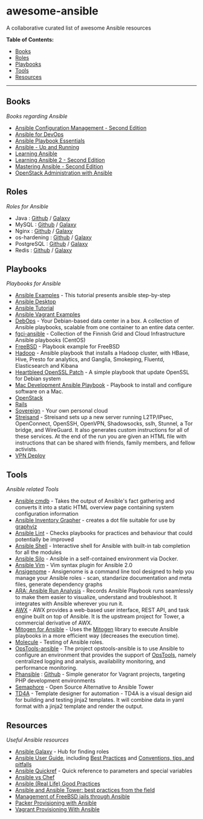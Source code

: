 # awesome-ansible
A collaborative curated list of awesome Ansible resources

<!-- START doctoc generated TOC please keep comment here to allow auto update -->
<!-- DON'T EDIT THIS SECTION, INSTEAD RE-RUN doctoc TO UPDATE -->
**Table of Contents:**

- [Books](#books)
- [Roles](#roles)
- [Playbooks](#playbooks)
- [Tools](#tools)
- [Resources](#resources)

<!-- END doctoc generated TOC please keep comment here to allow auto update -->
---
## Books

*Books regarding Ansible*

- [Ansible Configuration Management - Second Edition](https://www.packtpub.com/networking-and-servers/ansible-configuration-management-second-edition)
- [Ansible for DevOps](https://www.ansiblefordevops.com)
- [Ansible Playbook Essentials](https://www.packtpub.com/networking-and-servers/ansible-playbook-essentials)
- [Ansible - Up and Running](http://shop.oreilly.com/product/0636920035626.do)
- [Learning Ansible](https://www.packtpub.com/networking-and-servers/learning-ansible)
- [Learning Ansible 2 - Second Edition](https://www.packtpub.com/networking-and-servers/learning-ansible-2-second-edition)
- [Mastering Ansible - Second Edition](https://www.packtpub.com/networking-and-servers/mastering-ansible-second-edition)
- [OpenStack Administration with Ansible](https://www.packtpub.com/virtualization-and-cloud/openstack-administration-ansible)

## Roles

*Roles for Ansible*

- Java : [Github](https://github.com/silpion/ansible-java) / [Galaxy](https://galaxy.ansible.com/list#/roles/457)
- MySQL : [Github](https://github.com/ANXS/mysql) / [Galaxy](https://galaxy.ansible.com/list#/roles/509)
- Nginx : [Github](https://github.com/jdauphant/ansible-role-nginx) / [Galaxy](https://galaxy.ansible.com/list#/roles/466)
- os-hardening : [Github](https://github.com/dev-sec/ansible-os-hardening) / [Galaxy](https://galaxy.ansible.com/dev-sec/os-hardening/)
- PostgreSQL : [Github](https://github.com/ANXS/postgresql) / [Galaxy](https://galaxy.ansible.com/list#/roles/512)
- Redis : [Github](https://github.com/DavidWittman/ansible-redis) / [Galaxy](https://galaxy.ansible.com/detail#/role/730)

## Playbooks

*Playbooks for Ansible*

- [Ansible Examples](https://github.com/ansible/ansible-examples) - This tutorial presents ansible step-by-step
- [Ansible Desktop](https://github.com/kalos/ansible-desktop)
- [Ansible Tutorial](https://github.com/leucos/ansible-tuto)
- [Ansible Vagrant Examples](https://github.com/geerlingguy/ansible-vagrant-examples)
- [DebOps](https://docs.debops.org/) - Your Debian-based data center in a box. A collection of Ansible playbooks, scalable from one container to an entire data center.
- [fgci-ansible](https://github.com/CSCfi/fgci-ansible) - Collection of the Finnish Grid and Cloud Infrastructure Ansible playbooks (CentOS)
- [FreeBSD](https://github.com/jdauphant/ansible-freebsd-playbooks) - Playbook example for FreeBSD
- [Hadoop](https://github.com/analytically/hadoop-ansible) - Ansible playbook that installs a Hadoop cluster, with HBase, Hive, Presto for analytics, and Ganglia, Smokeping, Fluentd, Elasticsearch and Kibana
- [Heartbleed OpenSSL Patch](https://github.com/jdauphant/patch-openssl-CVE-2014-0160) - A simple playbook that update OpenSSL for Debian system
- [Mac Development Ansible Playbook](https://github.com/geerlingguy/mac-dev-playbook) - Playbook to install and configure software on a Mac.
- [OpenStack](https://github.com/openstack/openstack-ansible)
- [Rails](https://github.com/j-mcnally/ansible-rails)
- [Sovereign](https://github.com/sovereign/sovereign) - Your own personal cloud
- [Streisand](https://github.com/StreisandEffect/streisand) - Streisand sets up a new server running L2TP/IPsec, OpenConnect, OpenSSH, OpenVPN, Shadowsocks, sslh, Stunnel, a Tor bridge, and WireGuard. It also generates custom instructions for all of these services. At the end of the run you are given an HTML file with instructions that can be shared with friends, family members, and fellow activists.
- [VPN Deploy](https://github.com/ftao/vpn-deploy-playbook)

## Tools

*Ansible related Tools*

- [Ansible cmdb](https://github.com/fboender/ansible-cmdb) - Takes the output of Ansible's fact gathering and converts it into a static HTML overview page containing system configuration information
- [Ansible Inventory Grapher](https://github.com/willthames/ansible-inventory-grapher) - creates a dot file suitable for use by [graphviz](http://www.graphviz.org/)
- [Ansible Lint](https://github.com/willthames/ansible-lint) - Checks playbooks for practices and behaviour that could potentially be improved
- [Ansible Shell](https://github.com/dominis/ansible-shell) - Interactive shell for Ansible with built-in tab completion for all the modules
- [Ansible Silo](https://github.com/groupon/ansible-silo) - Ansible in a self-contained environment via Docker.
- [Ansible Vim](https://github.com/pearofducks/ansible-vim) - Vim syntax plugin for Ansible 2.0
- [Ansigenome](https://github.com/nickjj/ansigenome) - Ansigenome is a command line tool designed to help you manage your Ansible roles - scan, standarize documentation and meta files, generate dependency graphs
- [ARA: Ansible Run Analysis](https://github.com/openstack/ara) - Records Ansible Playbook runs seamlessly to make them easier to visualize, understand and troubleshoot. It integrates with Ansible wherever you run it.
- [AWX](https://github.com/ansible/awx) - AWX provides a web-based user interface, REST API, and task engine built on top of Ansible. It is the upstream project for Tower, a commercial derivative of AWX.
- [Mitogen for Ansible](https://mitogen.readthedocs.io/en/latest/ansible.html) - Uses the [Mitogen](https://github.com/dw/mitogen/) library to execute Ansible playbooks in a more efficient way (decreases the execution time).
- [Molecule](https://github.com/metacloud/molecule) - Testing of Ansible roles.
- [OpsTools-ansible](https://github.com/centos-opstools/opstools-ansible) - The project opstools-ansible is to use Ansible to configure an environment that provides the support of [OpsTools](https://wiki.centos.org/SpecialInterestGroup/OpsTools), namely centralized logging and analysis, availability monitoring, and performance monitoring.
- [Phansible](http://phansible.com/) : [Github](https://github.com/phansible/phansible) - Simple generator for Vagrant projects, targeting PHP development environments
- [Semaphore](https://github.com/ansible-semaphore/semaphore) - Open Source Alternative to Ansible Tower
- [TD4A](https://github.com/cidrblock/td4a) - Template designer for automation - TD4A is a visual design aid for building and testing jinja2 templates. It will combine data in yaml format with a jinja2 template and render the output.

## Resources

*Useful Ansible resources*

- [Ansible Galaxy](https://galaxy.ansible.com/) - Hub for finding roles
- [Ansible User Guide](https://docs.ansible.com/ansible/latest/index.html), including [Best Practices](https://docs.ansible.com/ansible/latest/user_guide/playbooks_best_practices.html) and [Conventions, tips, and pitfalls](https://docs.ansible.com/ansible/latest/dev_guide/developing_modules_best_practices.html)
- [Ansible Quickref](https://github.com/lorin/ansible-quickref/) - Quick reference to parameters and special variables
- [Ansible vs Chef](https://tjheeta.github.io/2015/04/15/ansible-vs-chef/)
- [Ansible (Real Life) Good Practices](https://reinteractive.com/posts/167-ansible-real-life-good-practices/)
- [Ansible and Ansible Tower: best practices from the field](https://www.juliosblog.com/ansible-and-ansible-tower-best-practices-from-the-field/)
- [Management of FreeBSD jails through Ansible](https://www.keltia.net/howtos/jail-mgmt-with-ansible/)
- [Packer Provisioning with Ansible](https://www.packer.io/docs/provisioners/ansible-local.html)
- [Vagrant Provisioning With Ansible](https://www.vagrantup.com/docs/provisioning/ansible.html)
